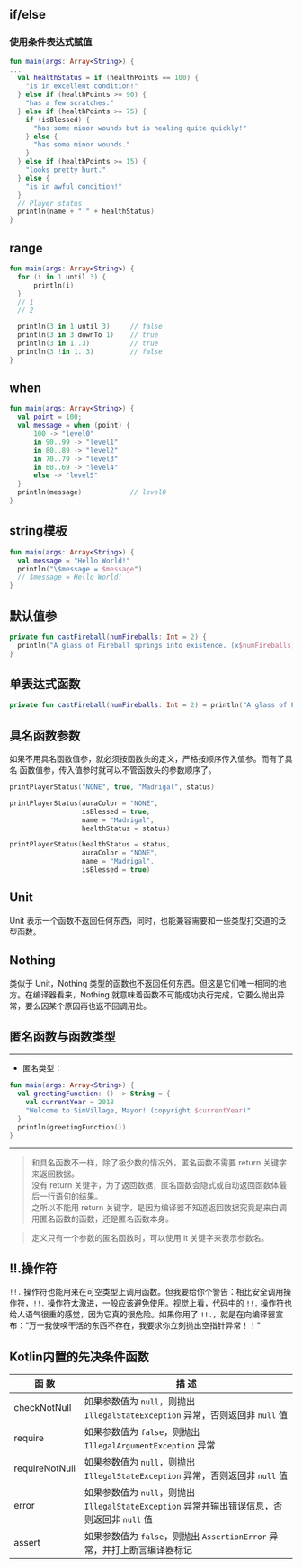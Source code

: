 ## if/else

### 使用条件表达式赋值

``` kotlin
fun main(args: Array<String>) {
...
  val healthStatus = if (healthPoints == 100) {
    "is in excellent condition!"
  } else if (healthPoints >= 90) {
    "has a few scratches."
  } else if (healthPoints >= 75) {
    if (isBlessed) {
      "has some minor wounds but is healing quite quickly!"
    } else {
      "has some minor wounds."
    } 
  } else if (healthPoints >= 15) {
    "looks pretty hurt."
  } else { 
    "is in awful condition!"
  } 
  // Player status
  println(name + " " + healthStatus)
} 
```

## range

``` kotlin
fun main(args: Array<String>) {
  for (i in 1 until 3) {
      println(i)
  }
  // 1
  // 2

  println(3 in 1 until 3)     // false
  println(3 in 3 downTo 1)    // true
  println(3 in 1..3)          // true
  println(3 !in 1..3)         // false
}
```

## when

``` kotlin
fun main(args: Array<String>) {
  val point = 100;
  val message = when (point) {
      100 -> "level0"
      in 90..99 -> "level1"
      in 80..89 -> "level2"
      in 70..79 -> "level3"
      in 60..69 -> "level4"
      else -> "level5"
  }
  println(message)            // level0
}
```

## string模板

``` kotlin
fun main(args: Array<String>) {
  val message = "Hello World!"
  println("\$message = $message")
  // $message = Hello World!
} 
```

## 默认值参

``` kotlin
private fun castFireball(numFireballs: Int = 2) { 
  println("A glass of Fireball springs into existence. (x$numFireballs)") 
} 
```

## 单表达式函数

``` kotlin
private fun castFireball(numFireballs: Int = 2) = println("A glass of Fireball springs into existence. (x$numFireballs)")
```

## 具名函数参数

如果不用具名函数值参，就必须按函数头的定义，严格按顺序传入值参。而有了具名
函数值参，传入值参时就可以不管函数头的参数顺序了。

``` kotlin
printPlayerStatus("NONE", true, "Madrigal", status)

printPlayerStatus(auraColor = "NONE",
                  isBlessed = true,
                  name = "Madrigal",
                  healthStatus = status)

printPlayerStatus(healthStatus = status,
                  auraColor = "NONE",
                  name = "Madrigal",
                  isBlessed = true)
```

## Unit

Unit 表示一个函数不返回任何东西，同时，也能兼容需要和一些类型打交道的泛型函数。

## Nothing

类似于 Unit，Nothing 类型的函数也不返回任何东西。但这是它们唯一相同的地方。在编译器看来，Nothing 就意味着函数不可能成功执行完成，它要么抛出异常，要么因某个原因再也返不回调用处。

## 匿名函数与函数类型

---
- 匿名类型：
``` kotlin
fun main(args: Array<String>) {
  val greetingFunction: () -> String = {
    val currentYear = 2018
    "Welcome to SimVillage, Mayor! (copyright $currentYear)"
  }
  println(greetingFunction())
}
```
---

> 和具名函数不一样，除了极少数的情况外，匿名函数不需要 return 关键字来返回数据。<br>
没有 return 关键字，为了返回数据，匿名函数会隐式或自动返回函数体最后一行语句的结果。<br>
之所以不能用 return 关键字，是因为编译器不知道返回数据究竟是来自调用匿名函数的函数，还是匿名函数本身。

> 定义只有一个参数的匿名函数时，可以使用 it 关键字来表示参数名。

## !!.操作符

`!!.` 操作符也能用来在可空类型上调用函数。但我要给你个警告：相比安全调用操作符，`!!.` 操作符太激进，一般应该避免使用。视觉上看，代码中的 `!!.` 操作符也给人语气很重的感觉，因为它真的很危险。如果你用了 `!!.`，就是在向编译器宣布：“万一我使唤干活的东西不存在，我要求你立刻抛出空指针异常！！”

## Kotlin内置的先决条件函数

| 函 数 | 描 述 |
| -- | --|
| checkNotNull | 如果参数值为 `null`，则抛出 `IllegalStateException` 异常，否则返回非 `null` 值 |
| require | 如果参数值为 `false`，则抛出 `IllegalArgumentException` 异常 |
| requireNotNull | 如果参数值为 `null`，则抛出 `IllegalStateException` 异常，否则返回非 `null` 值 |
| error | 如果参数值为 `null`，则抛出 `IllegalStateException` 异常并输出错误信息，否则返回非 `null` 值 |
| assert | 如果参数值为 `false`，则抛出 `AssertionError` 异常，并打上断言编译器标记 |

